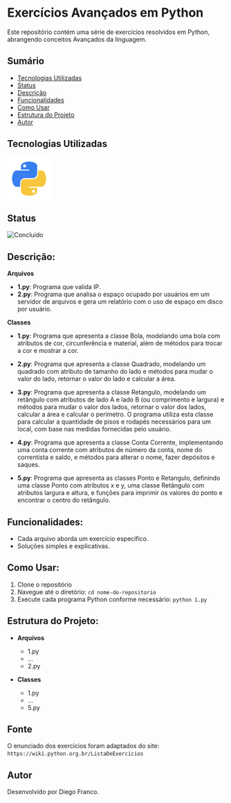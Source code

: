 # Exercícios Avançados em Python

Este repositório contém uma série de exercícios resolvidos em Python, abrangendo conceitos Avançados da linguagem.

## Sumário

- [Tecnologias Utilizadas](#tecnologias-utilizadas)
- [Status](#status)
- [Descrição](#descrição)
- [Funcionalidades](#funcionalidades)
- [Como Usar](#como-usar)
- [Estrutura do Projeto](#estrutura-do-projeto)
- [Autor](#autor)

## Tecnologias Utilizadas

<div style="display: flex; flex-direction: row;">
  <div style="margin-right: 20px; display: flex; justify-content: flex-start;">
    <img src="img/python.png" alt="Logo Python" width="100"/>
  </div>
</div>

## Status

![Concluído](http://img.shields.io/static/v1?label=STATUS&message=CONCLUIDO&color=GREEN&style=for-the-badge)

## Descrição:

**Arquivos**

- **1.py**: Programa que valida IP.
- **2.py**: Programa que analisa o espaço ocupado por usuários em um servidor de arquivos e gera um relatório com o uso de espaço em disco por usuário.

**Classes**

- **1.py**: Programa que apresenta a classe Bola, modelando uma bola com atributos de cor, circunferência e material, além de métodos para trocar a cor e mostrar a cor.

- **2.py**: Programa que apresenta a classe Quadrado, modelando um quadrado com atributo de tamanho do lado e métodos para mudar o valor do lado, retornar o valor do lado e calcular a área.

- **3.py**: Programa que apresenta a classe Retangulo, modelando um retângulo com atributos de lado A e lado B (ou comprimento e largura) e métodos para mudar o valor dos lados, retornar o valor dos lados, calcular a área e calcular o perímetro. O programa utiliza esta classe para calcular a quantidade de pisos e rodapés necessários para um local, com base nas medidas fornecidas pelo usuário.

- **4.py**: Programa que apresenta a classe Conta Corrente, implementando uma conta corrente com atributos de número da conta, nome do correntista e saldo, e métodos para alterar o nome, fazer depósitos e saques.

- **5.py**: Programa que apresenta as classes Ponto e Retangulo, definindo uma classe Ponto com atributos x e y, uma classe Retângulo com atributos largura e altura, e funções para imprimir os valores do ponto e encontrar o centro do retângulo.

## Funcionalidades:

- Cada arquivo aborda um exercício específico.
- Soluções simples e explicativas.

## Como Usar:

1. Clone o repositório
2. Navegue até o diretório: `cd nome-do-repositorio`
3. Execute cada programa Python conforme necessário: `python 1.py`

## Estrutura do Projeto:

- **Arquivos**

  - 1.py
  - ...
  - 2.py

- **Classes**

  - 1.py
  - ...
  - 5.py

## Fonte

O enunciado dos exercicios foram adaptados do site: `https://wiki.python.org.br/ListaDeExercicios`

## Autor

Desenvolvido por Diego Franco.
